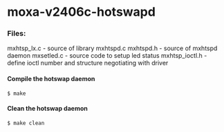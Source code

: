 # moxa-v2406c-hotswapd

### Files:
mxhtsp_lx.c - source of library
mxhtspd.c mxhtspd.h - source of mxhtspd daemon
mxsetled.c - source code to setup led status
mxhtsp_ioctl.h - define ioctl number and structure negotiating with driver

#### Compile the hotswap daemon
```
$ make
```

#### Clean the hotswap daemon
```
$ make clean
```

